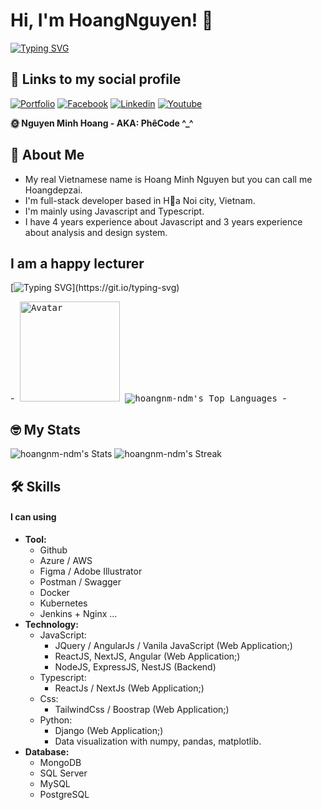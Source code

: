 # Hi, I'm HoangNguyen! 👋

[![Typing SVG](https://readme-typing-svg.demolab.com/?lines=Teaching+and+researching+Educational+Techniques;Frontend+Developer;Full-Stack+Develeloper&pause=1200&color=F7EC00FF)](https://git.io/typing-svg)

## 🔗 Links to my social profile

[![Portfolio](https://img.shields.io/badge/my_portfolio-000?style=for-the-badge&logo=ko-fi&logoColor=white)](https://google.com)
[![Facebook](https://img.shields.io/badge/facebook-1DA1F2?style=for-the-badge&logo=facebook&logoColor=white)](https://www.facebook.com)
[![Linkedin](https://img.shields.io/badge/linkedin-0A66C2?style=for-the-badge&logo=linkedin&logoColor=white)](https://www.linkedin.com)
[![Youtube](https://img.shields.io/badge/youtube-1DA1F2?style=for-the-badge&logo=youtube&logoColor=white&color=red)](https://www.youtube.com/@phecode)

**🌞 Nguyen Minh Hoang - AKA: PhêCode ^\_^**

## 🚀 About Me

- My real Vietnamese name is Hoang Minh Nguyen but you can call me Hoangdepzai.
- I'm full-stack developer based in Ha Noi city, Vietnam.
- I'm mainly using Javascript and Typescript.
- I have 4 years experience about Javascript and 3 years experience about analysis and design system.

## I am a happy lecturer
[![Typing SVG](https://readme-typing-svg.demolab.com?font=Fira+Code&weight=600&duration=7000&pause=1200&color=D122F7&random=false&width=435&lines=Teaching+more+than+5%2C000+students!;Share+knowledge+with+more+than+500+students+who+are+working+people!;Help+with+learning+orientation+and+be+a+motivator!)](https://git.io/typing-svg)

-<kbd>
<img alt="Avatar" src="https://scontent.fhan18-1.fna.fbcdn.net/v/t39.30808-6/422315667_1493694971177911_4131703828557050912_n.jpg?_nc_cat=101&ccb=1-7&_nc_sid=efb6e6&_nc_eui2=AeElD4DxKhjH6zOxbkyOy5Olio82KOcIWNSKjzYo5whY1BHF8QOc7F6-y_Gbqt3ekXMeL_Gwr0GYjHGDAxnoFyyv&_nc_ohc=iSLFs6xVjFIAX-MRmjr&_nc_ht=scontent.fhan18-1.fna&oh=00_AfCDd9K8XgQdCkqA1ZgklurpcrqK3MU5RoFBZtRFR1WcoA&oe=65D407F1" height="160" width="160"/>
![hoangnm-ndm's Top Languages](https://github-readme-stats.vercel.app/api/top-langs/?username=hoangnm-ndm&theme=radical&show_icons=true&hide_border=false&layout=compact)
</kbd>-

## 🤓 My Stats

![hoangnm-ndm's Stats](https://github-readme-stats.vercel.app/api?username=hoangnm-ndm&theme=radical&show_icons=true&hide_border=false&count_private=true)
![hoangnm-ndm's Streak](https://github-readme-streak-stats.herokuapp.com/?user=hoangnm-ndm&theme=radical&hide_border=false)

<!---
hoangnm-ndm is a ✨ special ✨ repository because its `README.md` (this file) appears on your GitHub profile.
You can click the Preview link to take a look at your changes.
--->

## 🛠 Skills

#### I can using

- **Tool:**
  - Github
  - Azure / AWS
  - Figma / Adobe Illustrator
  - Postman / Swagger
  - Docker
  - Kubernetes
  - Jenkins + Nginx ...
- **Technology:**
  - JavaScript:
    - JQuery / AngularJs / Vanila JavaScript (Web Application;)
    - ReactJS, NextJS, Angular (Web Application;)
    - NodeJS, ExpressJS, NestJS (Backend)
  - Typescript:
    - ReactJs / NextJs (Web Application;)
  - Css:
    - TailwindCss / Boostrap (Web Application;)
  - Python:
    - Django (Web Application;)
    - Data visualization with numpy, pandas, matplotlib.
- **Database:**
  - MongoDB
  - SQL Server
  - MySQL
  - PostgreSQL
